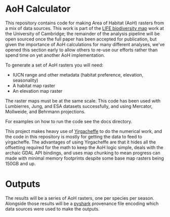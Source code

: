 # AoH Calculator

This repository contains code for making Area of Habitat (AoH) rasters from a mix of data sources. This work is part of the [LIFE biodiversity map](https://www.cambridge.org/engage/coe/article-details/660e6f08418a5379b00a82b2) work at the University of Cambridge; the remainder of the analysis pipeline will be open sourced once the full paper has been accepted for publication, but given the importance of AoH calculations for many different analyses, we've opened this section early to allow others to re-use our efforts rather than spend time on yet another AoH implementation.

To generate a set of AoH rasters you will need:

* IUCN range and other metadata (habitat preference, elevation, seasonality)
* A habitat map raster
* An elevation map raster

The raster maps must be at the same scale. This code has been used with Lumbierres, Jung, and ESA datasets successfully, and using Mercator, Mollweide, and Behrmann projections.

For examples on how to run the code see the docs directory.

This project makes heavy use of [Yirgacheffe](https://github.com/quantifyearth/yirgacheffe) to do the numerical  work, and the code in this repository is mostly for getting the data to feed to yirgacheffe. The advantages of using Yirgacheffe are that it hides all the offsetting required for the math to keep the AoH logic simple, deals with the archaic GDAL API bindings, and uses map chunking to mean progress can made with minimal memory footprints despite some base map rasters being 150GB and up.

# Outputs

The results will be a series of AoH rasters, one per species per season. Alongside those results will be a [pyshark](https://github.com/quantifyearth/pyshark) provenance file encoding which data sources were used to make the outputs.